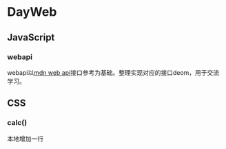 # DayWeb
## JavaScript
### webapi
webapi以[mdn web api](https://developer.mozilla.org/zh-CN/docs/Web/API)接口参考为基础。整理实现对应的接口deom，用于交流学习。

## CSS
### calc()
本地增加一行